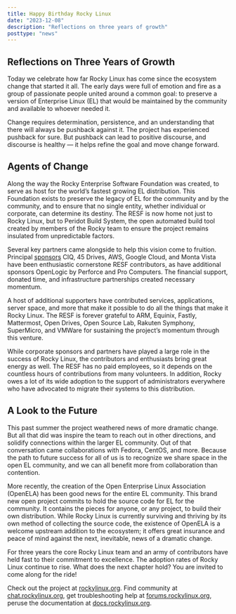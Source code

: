 ```yaml
---
title: Happy Birthday Rocky Linux
date: "2023-12-08"
description: "Reflections on three years of growth"
posttype: "news"
---
```


## Reflections on Three Years of Growth

Today we celebrate how far Rocky Linux has come since the ecosystem change that started it all. The early days were full of emotion and fire as a group of passionate people united around a common goal: to preserve a version of Enterprise Linux (EL) that would be maintained by the community and available to whoever needed it.

Change requires determination, persistence, and an understanding that there will always be pushback against it. The project has experienced pushback for sure. But pushback can lead to positive discourse, and discourse is healthy — it helps refine the goal and move change forward. 


## Agents of Change

Along the way the Rocky Enterprise Software Foundation was created, to serve as host for the world’s fastest growing EL distribution. This Foundation exists to preserve the legacy of EL for the community and by the community, and to ensure that no single entity, whether individual or corporate, can determine its destiny. The RESF is now home not just to Rocky Linux, but to Peridot Build System, the open automated build tool created by members of the Rocky team to ensure the project remains insulated from unpredictable factors.

Several key partners came alongside to help this vision come to fruition. Principal [sponsors](https://rockylinux.org/sponsors) CIQ, 45 Drives, AWS, Google Cloud, and Monta Vista have been enthusiastic cornerstone RESF contributors, as have additional sponsors OpenLogic by Perforce and Pro Computers. The financial support, donated time, and infrastructure partnerships created necessary momentum.

A host of additional supporters have contributed services, applications, server space, and more that make it possible to do all the things that make it Rocky Linux. The RESF is forever grateful to ARM, Equinix, Fastly, Mattermost, Open Drives, Open Source Lab, Rakuten Symphony, SuperMicro, and VMWare for sustaining the project’s momentum through this venture.

While corporate sponsors and partners have played a large role in the success of Rocky Linux, the contributors and enthusiasts bring great energy as well. The RESF has no paid employees, so it depends on the countless hours of contributions from many volunteers. In addition, Rocky owes a lot of its wide adoption to the support of administrators everywhere who have advocated to migrate their systems to this distribution.


## A Look to the Future

This past summer the project weathered news of more dramatic change. But all that did was inspire the team to reach out in other directions, and solidify connections within the larger EL community. Out of that conversation came collaborations with Fedora, CentOS, and more. Because the path to future success for all of us is to recognize we share space in the open EL community, and we can all benefit more from collaboration than contention.

More recently, the creation of the Open Enterprise Linux Association (OpenELA) has been good news for the entire EL community. This brand new open project commits to hold the source code for EL for the community. It contains the pieces for anyone, or any project, to build their own distribution. While Rocky Linux is currently surviving and thriving by its own method of collecting the source code, the existence of OpenELA is a welcome upstream addition to the ecosystem; it offers great insurance and peace of mind against the next, inevitable, news of a dramatic change.

For three years the core Rocky Linux team and an army of contributors have held fast to their commitment to excellence. The adoption rates of Rocky Linux continue to rise. What does the next chapter hold? You are invited to come along for the ride! 

Check out the project at [rockylinux.org](rockylinux.org). Find community at [chat.rockylinux.org](chat.rockylinux.org), get troubleshooting help at [forums.rockylinux.org](forums.rockylinux.org), peruse the documentation at [docs.rockylinux.org](docs.rockylinux.org). 
